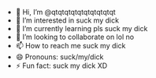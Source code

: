 - 👋 Hi, I’m @qtqtqtqtqtqtqtqtqtqt
- 👀 I’m interested in suck my dick
- 🌱 I’m currently learning pls suck my dick 
- 💞️ I’m looking to collaborate on lol no
- 📫 How to reach me suck my dick
- 😄 Pronouns: suck/my/dick
- ⚡ Fun fact: suck my dick XD

<!---
qtqtqtqtqtqtqtqtqtqt/qtqtqtqtqtqtqtqtqtqt is a ✨ special ✨ repository because its `README.md` (this file) appears on your GitHub profile.
You can click the Preview link to take a look at your changes.
--->
